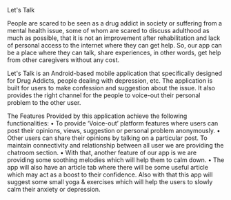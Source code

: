 ﻿Let's Talk

People are scared to be seen as a drug addict in society or suffering from a mental health issue, some of whom are scared to discuss adulthood as much as possible, that it is not an improvement after rehabilitation and lack of personal access to the internet where they can get help. 
So, our app can be a place where they can talk, share experiences, in other words, get help from other caregivers without any cost.


Let's Talk is an Android-based mobile application that specifically designed for Drug Addicts, people dealing with depression, etc. 
The application is built for users to make confession and suggestion about the issue. It also provides the right channel for the people to voice-out their personal problem to the other user. 

The Features Provided by this application achieve the following functionalities:
• To provide ‘Voice-out’ platform features where users can post their opinions, views, suggestion or personal problem anonymously. 
• Other users can share their opinions by talking on a particular post. To maintain connectivity and relationship  between all user we are providing the chatroom section.
• With that, another feature of our app is we are providing some soothing melodies which will help them to calm down. 
• The app will also have an article tab where there will be some useful article which may act as a boost to their confidence. Also with that this app will suggest some small yoga & exercises which will help the users to slowly calm their anxiety or depression.









